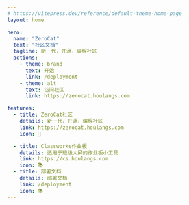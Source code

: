 ```yaml
---
# https://vitepress.dev/reference/default-theme-home-page
layout: home

hero:
  name: "ZeroCat"
  text: "社区文档"
  tagline: 新一代，开源，编程社区
  actions:
    - theme: brand
      text: 开始
      link: /deployment
    - theme: alt
      text: 访问社区
      link: https://zerocat.houlangs.com

features:
  - title: ZeroCat社区
    details: 新一代，开源，编程社区
    link: https://zerocat.houlangs.com
    icon: 🌟

  - title: Classworks作业板
    details: 适用于班级大屏的作业板小工具
    link: https://cs.houlangs.com
    icon: 📚
  - title: 部署文档
    details: 部署文档
    link: /deployment
    icon: 📚
---
```


